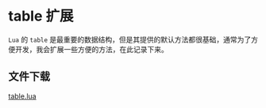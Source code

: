 # table 扩展

`Lua` 的 `table` 是最重要的数据结构，但是其提供的默认方法都很基础，通常为了方便开发，我会扩展一些方便的方法，在此记录下来。

## 文件下载

<a href="编程语言/Lua/实践篇/table扩展/assets/files/table.lua" download="table.lua">table.lua</a>
